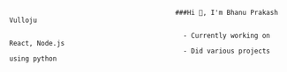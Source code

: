                                               ###Hi 👋, I'm Bhanu Prakash Vulloju 

                                                - Currently working on React, Node.js
                                                - Did various projects using python 

